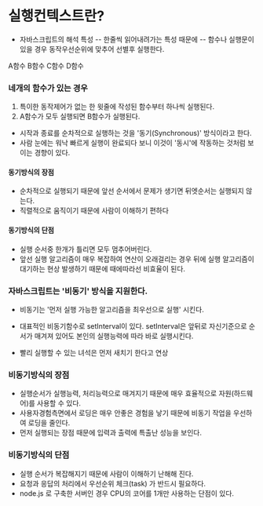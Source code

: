 # 실행컨텍스트란?

- 자바스크립트의 해석 특성
  -- 한줄씩 읽어내려가는 특성 때문에
  -- 함수나 실행문이 있을 경우 동작우선순위에 맞추어 선별후 실행한다.

A함수
B함수
C함수
D함수

### 네개의 함수가 있는 경우

1.  특이한 동작제어가 없는 한 윗줄에 작성된 함수부터 하나씩 실행된다.
2.  A함수가 모두 실행되면 B함수가 실행된다.

- 시작과 종료를 순차적으로 실행하는 것을 '동기(Synchronous)' 방식이라고 한다.
- 사람 눈에는 워낙 빠르게 실행이 완료되다 보니 이것이 '동시'에 작동하는 것처럼 보이는 경향이 있다.

#### 동기방식의 장점

- 순차적으로 실행되기 때문에 앞선 순서에서 문제가 생기면 뒤엣순서는 실행되지 않는다.
- 직렬적으로 움직이기 때문에 사람이 이해하기 편하다

#### 동기방식의 단점

- 실행 순서중 한개가 틀리면 모두 멈추어버린다.
- 앞선 실행 알고리즘이 매우 복잡하여 연산이 오래걸리는 경우 뒤에 실행 알고리즘이 대기하는 현상 발생하기 때문에 때에따라선 비효율이 된다.

### 자바스크립트는 '비동기' 방식을 지원한다.

- 비동기는 '먼저 실행 가능한 알고리즘을 최우선으로 실행' 시킨다.
- 대표적인 비동기함수로 setInterval이 있다.
  setInterval은 앞뒤로 자신기준으로 순서가 매겨져 있어도 본인의 실행능력에 따라 바로 실행시킨다.

- 빨리 실행할 수 있는 녀석은 먼저 새치기 한다고 연상

### 비동기방식의 장점

- 실행순서가 실행능력, 처리능력으로 매겨지기 때문에 매우 효율적으로 자원(하드웨어)를 사용할 수 있다.
- 사용자경험측면에서 로딩은 매우 안좋은 경험을 낳기 때문에 비동기 작업을 우선하여 로딩을 줄인다.
- 먼저 실행되는 장점 때문에 입력과 출력에 특출난 성능을 보인다.

### 비동기방식의 단점

- 실행 순서가 복잡해지기 때문에 사람이 이해하기 난해해 진다.
- 요청과 응답의 처리에서 우선순위 체크(task) 가 반드시 필요하다.
- node.js 로 구축한 서버인 경우 CPU의 코어를 1개만 사용하는 단점이 있다.

